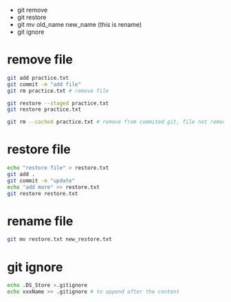 
- git remove
- git restore
- git mv old_name new_name (this is rename)
- git ignore
# remove file
```bash
git add practice.txt
git commit -m "add file"
git rm practice.txt # remove file

git restore --staged practice.txt
git restore practice.txt

```

```bash
git rm --cached practice.txt # remove from commited git, file not remove

```

# restore file

```bash
echo "restore file" > restore.txt
git add .
git commit -m "update"
echo "add more" >> restore.txt
git restore restore.txt
```
# rename file
```bash
git mv restore.txt new_restore.txt
```

# git ignore

```bash
echo .DS_Store >.gitignore
echo xxxName >> .gitignore # to append after the content
```